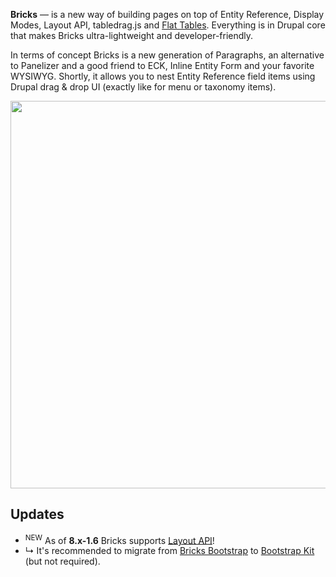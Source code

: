 **Bricks** — is a new way of building pages on top of Entity Reference, Display Modes, Layout API, tabledrag.js and [Flat Tables](http://evolt.org/node/4047#table). Everything is in Drupal core that makes Bricks ultra-lightweight and developer-friendly.

In terms of concept Bricks is a new generation of Paragraphs, an alternative to Panelizer and a good friend to ECK, Inline Entity Form and your favorite WYSIWYG. Shortly, it allows you to nest Entity Reference field items using Drupal drag & drop UI (exactly like for menu or taxonomy items).

<img src="https://cdn.rawgit.com/highweb/drupal-bricks/media/bricks-8.x-1.6.png" width="620"/>


## Updates

- <sup>NEW</sup> As of **8.x-1.6** Bricks supports [Layout API](https://www.drupal.org/docs/8/api/layout-api)!
- ↳ It's recommended to migrate from [Bricks Bootstrap](https://www.drupal.org/project/bricks_bootstrap) to [Bootstrap Kit](https://www.drupal.org/project/bootstrap_kit) (but not required).
